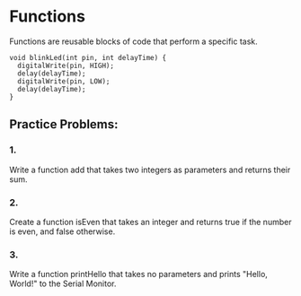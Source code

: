 # Functions

Functions are reusable blocks of code that perform a specific task.

```
void blinkLed(int pin, int delayTime) {
  digitalWrite(pin, HIGH);
  delay(delayTime);
  digitalWrite(pin, LOW);
  delay(delayTime);
}
```

## Practice Problems:

### 1.

Write a function add that takes two integers as parameters and returns their sum.

### 2.

Create a function isEven that takes an integer and returns true if the number is even, and false otherwise.

### 3.

Write a function printHello that takes no parameters and prints "Hello, World!" to the Serial Monitor.
